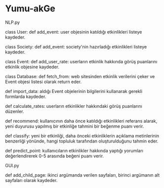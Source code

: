 # Yumu-akGe

NLP.py

class User:
  def add_event: user objesinin katıldığı etkinlikleri listeye kaydeder.

class Society:
  def add_event: society'nin hazırladığı etkinlikleri listeye kaydeder.

class Event:
  def add_user_rate: userların etkinlik hakkında görüş puanlarını etkinlik objesine kaydeder.

class Database:
  def fetch_from: web sitesinden etkinlik verilerini çeker ve Event objesi listesi olarak return eder.
  
  def import_data: aldığı Event objelerinin bilgilerini kullanarak gerekli formlarda kaydeder.
  
  def calculate_rates: userların etkinlikler hakkındaki görüş puanlarını düzenler.
  
  def recommend: kullanıcının daha önce katıldığı etkinlikleri referans alarak, yeni duyurusu yapılmış bir etkinliğe tahmini bir beğenme puanı verir.
  
  def classify: yeni bir etkinliği, daha önceki etkinliklerin açıklama metinlerinin benzerliği yönünde, hangi topluluk tarafından oluşturulduğunu tahmin eder.
  
  def predict_point: kullanıcıların etkinlikler hakkında yaptığı yorumları değerlendirerek 0-5 arasında beğeni puanı verir.
  
  
  
GUI.py
  
  def add_child_page: ikinci argümanda verilen sayfaları, birinci argümanın alt sayfaları olarak kaydeder.

